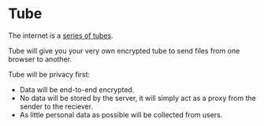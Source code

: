 # Tube

The internet is a [series of tubes](https://en.wikipedia.org/wiki/Series_of_tubes).

Tube will give you your very own encrypted tube to send files from one browser to another.

Tube will be privacy first:
+ Data will be end-to-end encrypted.
+ No data will be stored by the server, it will simply act as a proxy from the sender to the reciever.
+ As little personal data as possible will be collected from users.
